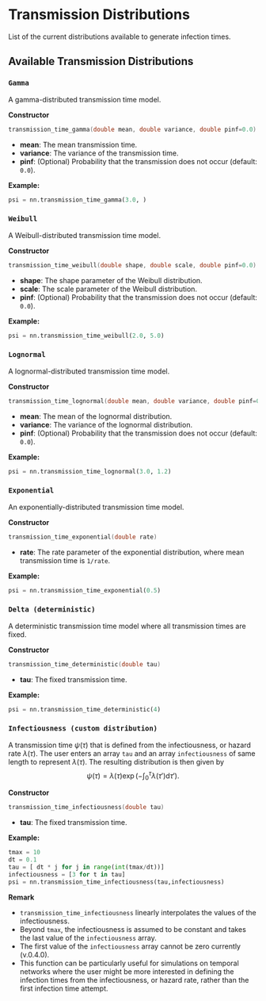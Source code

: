 # Transmission Distributions

List of the current distributions available to generate infection times.

## Available Transmission Distributions

### `Gamma`
A gamma-distributed transmission time model.

**Constructor**
```cpp
transmission_time_gamma(double mean, double variance, double pinf=0.0)
```
- **mean**: The mean transmission time.
- **variance**: The variance of the transmission time.
- **pinf**: (Optional) Probability that the transmission does not occur (default: `0.0`).

**Example:**
```python
psi = nn.transmission_time_gamma(3.0, )
```

### `Weibull `
A Weibull-distributed transmission time model.

**Constructor**
```cpp
transmission_time_weibull(double shape, double scale, double pinf=0.0)
```
- **shape**: The shape parameter of the Weibull distribution.
- **scale**: The scale parameter of the Weibull distribution.
- **pinf**: (Optional) Probability that the transmission does not occur (default: `0.0`).

**Example:**
```python
psi = nn.transmission_time_weibull(2.0, 5.0)
```

### `Lognormal `
A lognormal-distributed transmission time model.

**Constructor**
```cpp
transmission_time_lognormal(double mean, double variance, double pinf=0.0)
```
- **mean**: The mean of the lognormal distribution.
- **variance**: The variance of the lognormal distribution.
- **pinf**: (Optional) Probability that the transmission does not occur (default: `0.0`).

**Example:**
```python
psi = nn.transmission_time_lognormal(3.0, 1.2)
```

### `Exponential`
An exponentially-distributed transmission time model.

**Constructor**
```cpp
transmission_time_exponential(double rate)
```
- **rate**: The rate parameter of the exponential distribution, where mean transmission time is `1/rate`.

**Example:**
```python
psi = nn.transmission_time_exponential(0.5)
```

### `Delta (deterministic)`
A deterministic transmission time model where all transmission times are fixed.

**Constructor**
```cpp
transmission_time_deterministic(double tau)
```
- **tau**: The fixed transmission time.

**Example:**
```python
psi = nn.transmission_time_deterministic(4)
```

### `Infectiousness (custom distribution)`
A transmission time $\psi(\tau)$ that is defined from the infectiousness, or hazard rate $\lambda(\tau)$. The user enters an array `tau` and an array `infectiousness` of same length to represent $\lambda(\tau)$. The resulting distribution is then given by
$$ \psi(\tau)=\lambda(\tau)\exp\left(-\int_0^\tau \lambda(\tau')\mathrm{d}\tau'\right).$$

**Constructor**
```cpp
transmission_time_infectiousness(double tau)
```
- **tau**: The fixed transmission time.

**Example:**
```python
tmax = 10
dt = 0.1
tau = [ dt * j for j in range(int(tmax/dt))]
infectiousness = [3 for t in tau]
psi = nn.transmission_time_infectiousness(tau,infectiousness)
```

**Remark**
- `transmission_time_infectiousness` linearly interpolates the values of the infectiousness.
- Beyond `tmax`, the infectiousness is assumed to be constant and takes the last value of the `infectiousness` array.
- The first value of the `infectiousness` array cannot be zero currently (v.0.4.0).
- This function can be particularly useful for simulations on temporal networks where the user might be more interested in defining the infection times from the infectiousness, or hazard rate, rather than the first infection time attempt.